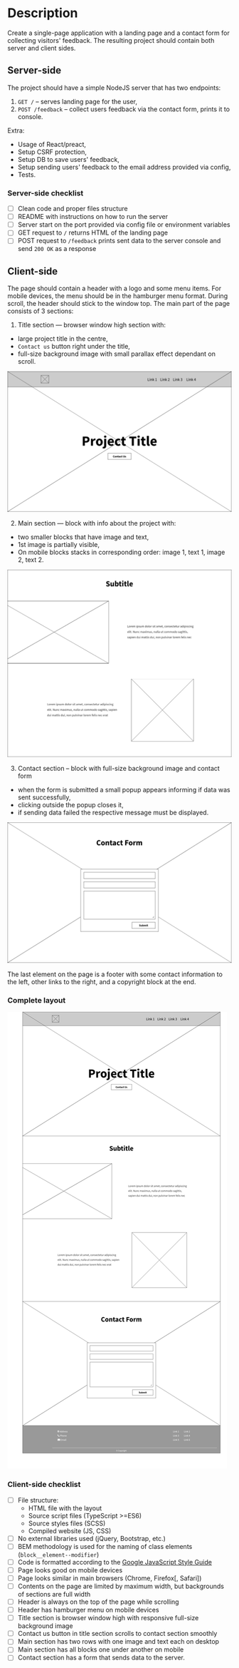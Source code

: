 # Description

Create a single-page application with a landing page and a contact form for collecting visitors' feedback. The resulting project should contain both server and client sides.

## Server-side

The project should have a simple NodeJS server that has two endpoints:

1. `GET /` – serves landing page for the user,
2. `POST /feedback` – collect users feedback via the contact form, prints it to console.

Extra:

- Usage of React/preact,
- Setup CSRF protection,
- Setup DB to save users' feedback,
- Setup sending users' feedback to the email address provided via config,
- Tests.

### Server-side checklist

- [ ] Clean code and proper files structure
- [ ] README with instructions on how to run the server
- [ ] Server start on the port provided via config file or environment variables
- [ ] GET request to `/` returns HTML of the landing page
- [ ] POST request to `/feedback` prints sent data to the server console and send `200 OK` as a response

## Client-side

The page should contain a header with a logo and some menu items. For mobile devices, the menu should be in the hamburger menu format. During scroll, the header should stick to the window top. The main part of the page consists of 3 sections:

1. Title section — browser window high section with:

- large project title in the centre,
- `Contact us` button right under the title,
- full-size background image with small parallax effect dependant on scroll.

![title section](title-section.png)

2. Main section — block with info about the project with:

- two smaller blocks that have image and text,
- 1st image is partially visible,
- On mobile blocks stacks in corresponding order: image 1, text 1, image 2, text 2.

![main section](main-section.png)

3. Contact section – block with full-size background image and contact form

- when the form is submitted a small popup appears informing if data was sent successfully,
- clicking outside the popup closes it,
- if sending data failed the respective message must be displayed.

![contact section](contact-section.png)

The last element on the page is a footer with some contact information to the left, other links to the right, and a copyright block at the end.

### Complete layout

![result](result.png)

### Client-side checklist

- [ ] File structure:
  - HTML file with the layout
  - Source script files (TypeScript >=ES6)
  - Source styles files (SCSS)
  - Compiled website (JS, CSS)
- [ ] No external libraries used (jQuery, Bootstrap, etc.)
- [ ] BEM methodology is used for the naming of class elements (`block__element--modifier`)
- [ ] Code is formatted according to the [Google JavaScript Style Guide](https://google.github.io/styleguide/jsguide.html)
- [ ] Page looks good on mobile devices
- [ ] Page looks similar in main browsers (Chrome, Firefox[, Safari])
- [ ] Contents on the page are limited by maximum width, but backgrounds of sections are full width
- [ ] Header is always on the top of the page while scrolling
- [ ] Header has hamburger menu on mobile devices
- [ ] Title section is browser window high with responsive full-size background image
- [ ] Contact us button in title section scrolls to contact section smoothly
- [ ] Main section has two rows with one image and text each on desktop
- [ ] Main section has all blocks one under another on mobile
- [ ] Contact section has a form that sends data to the server.